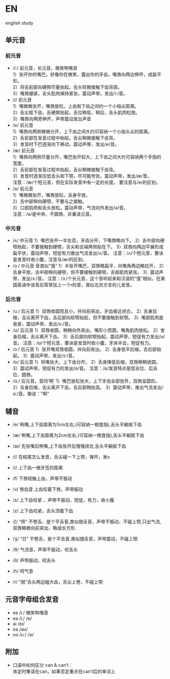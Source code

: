 # EN
english study

## 单元音
### 前元音
- /i:/ 前元音，长元音，微笑咧嘴音  
1）张开你的嘴巴，好像你在微笑，露出你的牙齿，嘴唇向两边伸开，成扁平形。  
2）将舌前部向硬腭尽量抬起。舌头轻微接触下齿背部。  
3）嘴唇绷紧，舌头肌肉保持紧张，震动声带，发出/iː/音。  
- /i/ 前元音  
1）嘴微微张开，嘴唇放松，上齿和下齿之间约一个小指尖距离。  
2）舌尖抵下齿，舌硬腭抬起，舌位稍低，稍后，舌头肌肉松弛。  
3）嘴唇向两旁伸开，声带震动发出声音  
- /e/ 前元音  
1）嘴唇向两侧微微分开，上下齿之间大约可容纳一个小指头尖的距离。  
2）舌前部在发音过程中抬起，舌尖稍微接触下齿背。  
3）发音时下巴逐渐向下移动，震动声带，发出/e/音。  
- /æ/ 前元音  
1）嘴唇向两侧尽量分开，嘴巴张开较大，上下齿之间大约可容纳两个手指的宽度。  
2）舌前部在发音过程中抬起，舌尖稍微接触下齿背。  
3）发音时逐渐压低舌头和下颚，尽可能夸张，震动声带，发出/æ/音。  
注意：/æ/个短元音，但在实际发音中有一定的长度。 要注意与/e/的区别。  
- /ə/ 前元音  
1）嘴微微张开，嘴唇放松，舌身平放。  
2）舌中部伸向硬颚，不要与之接触。  
3）口部肌肉和舌头放松，震动声带，气流向外发出/ə/音。  
注意：/ə/是中央、不圆唇、非重读元音。  
### 中元音
- /ʌ/ 中元音
1）嘴巴张开一半左百，牙齿分开，下嘴唇略向下。
2）舌中部向硬颚抬起，不要接触到硬颚，舌尖和舌端两侧贴在下。
3）双唇向两边平展形成扁平状，震动声带，短促有力推出气流发出/ʌ/音。
注意：/ʌ/个短元音，要诀是发音时收小腹，注意与/æ/的区别。
- /ɜː/ 中元音   音类似“饿”
1）半张开嘴巴，双唇略扁平，向嘴角两边略拉开。
2）舌身平放，舌中部伸向硬颚，但不要接触到硬颚，舌部肌肉紧张。
3）震动声带，发出/ɜː/音。
注意：/ɜː/个长元音，这个音听起来和汉语的"饿"相似，在美国英语中该音后常常加上一个r的音，类似北京方言的儿发音。
### 后元音
- /uː/ 后元音
1）双唇收圆而且小，并向前突出，牙齿接近闭合。
2）舌身后缩，舌尖离开下齿，舌后部向软颚抬起，但不要接触到软颚。
3）嘴部肌肉是收紧，震动声带，发出/uː/音。
- /ʊ/ 后元音
1）双唇收圆，稍稍向外突出，嘴形小而圆，嘴角肌肉放松。
2）舍身后缩，舌尖离开下齿。
3）舌后部向软颚抬起，震动声带，短促有力发出/ʊ/音。
注意：/ʊ/个短元音，要诀是发音时收小腹，牙床半合，短促有力。
- /ɔː/ 后元音
1）张开嘴双唇收圆，并向前突出。
2）舌身低平后缩，舌后部抬起。
3）震动声带，发出/ɔː/音。
- /ɒ/ 后元音
1）将嘴张大，上下齿分开。
2）舌身降低后缩，双唇稍稍收圆。
3）震动声带，短促有力的发出/ɒ/音。
注意：/ɒ/发音特点是低舌位、后舌位、圆唇。
- /ɑː/ 后元音，音同‘啊’
1）嘴巴放松张大，上下牙齿全部张开，双唇呈圆形。
2）舌身后缩，舌尖离开下齿，舌后部稍抬高。
3）震动声带，推出气流发出/ɑː/音。像说："啊"
## 辅音
- /e/  咧嘴,上下齿距离为1cm左右,(可容纳一根食指),舌头平躺抵下齿
- /æ/  咧嘴,上下齿距离为2cm左右,(可容纳一根食指),舌头平躺抵下齿
- /aɪ/ 先张嘴后咧嘴,上下齿张开后慢慢闭合,舌头平躺抵下齿


- /l/  在结尾怎么发音，舌尖碰一下上颚，弹开，发o
- /i/  上下齿一根牙签的距离
- /f/  下唇轻触上齿，声带不振动 
- /v/  唇齿音 上齿咬着下唇，声带振动
- /s/  上下齿咬紧 ，声带不振动，短促，有力，收小腹
- /z/  上下齿咬紧，舌头顶着下齿

- /ʃ/  “师” 不卷舌，是个平舌音,类似翘舌音，声带不振动，不碰上颚,只出气流,双唇略微向前突出，略成长方形.
- /ʒ/  “日” 不卷舌，是个平舌音,类似翘舌音，声带震动，不碰上颚
- /θ/  气流音，声带不振动，咬舌头
- /ð/  声带振动，咬舌头

- /h/  呵气音
- /r/  “弱”舌头两边碰大齿，舌尖上卷，不碰上颚 

## 元音字母组合发音
- ee /iː/ 微笑咧嘴音
- ea /iː/
     /e/
- ai /ei/
- oa /aʊ/  
- oo /uː/
     /ʊ/

## 附加
- 口语中如何区分 can & can’t：   
肯定时重读在can，如果否定重点在can’t后的单词上   
